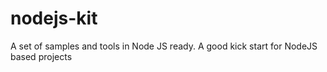# nodejs-kit
A set of samples and tools in Node JS ready. A good kick start for NodeJS based projects

